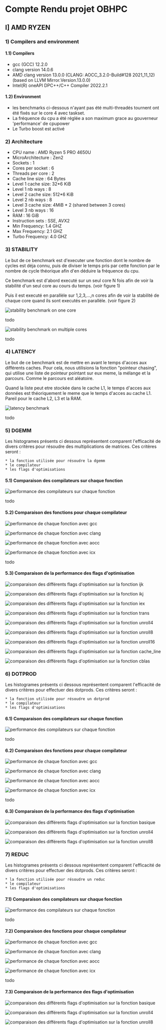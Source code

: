 # Compte Rendu projet OBHPC

## I] AMD RYZEN

### 1) Compilers and environment

#### 1.1) Compilers

* gcc (GCC) 12.2.0
* clang version 14.0.6
* AMD clang version 13.0.0 (CLANG: AOCC_3.2.0-Build#128 2021_11_12) (based on LLVM Mirror.Version.13.0.0)
* Intel(R) oneAPI DPC++/C++ Compiler 2022.2.1

#### 1.2) Environment

* les benchmarks ci-dessous n'ayant pas été multi-threadés tournent ont été fixés sur le core 4 avec taskset.
* La fréquence du cpu a été réglée a son maximum grace au gouverneur 'performance' de cpupower
* Le Turbo boost est activé 

### 2) Architecture


   * CPU name : AMD Ryzen 5 PRO 4650U 
   * MicroArchitecture : Zen2
   * Sockets : 1
   * Cores per socket : 6
   * Threads per core : 2
   * Cache line size : 64 Bytes
   * Level 1 cache size: 32*6 KiB
   * Level 1 nb ways : 8
   * Level 2 cache size: 512*6 KiB
   * Level 2 nb ways : 8
   * Level 3 cache size: 4MiB * 2 (shared between 3 cores)
   * Level 3 nb ways : 16
   * RAM : 16 GiB 
   * Instruction sets : SSE, AVX2
   * Min Frequency: 1.4 GHZ
   * Max Frequency: 2.1 GHZ
   * Turbo Frequency: 4.0 GHZ

### 3) STABILITY

Le but de ce benchmark est d'executer une fonction dont le nombre de cycles est déja connu, 
puis de diviser le temps pris par cette fonction par le nombre de cycle théorique afin d'en 
déduire la fréquence du cpu.

Ce benchmark est d'abord executé sur un seul core N fois afin de voir la stabilité d'un seul 
core au cours du temps. (voir figure 1)

Puis il est executé en parallèle sur 1,2,3,...,n cores afin de voir la stabilité de chaque core 
quand ils sont executés en parallèle. (voir figure 2)

![stability benchmark on one core](stability/core.png)

todo

![stability benchmark on multiple cores](stability/multicore.png)

todo

### 4) LATENCY

Le but de ce benchmark est de mettre en avant le temps d'acces aux différents caches.
Pour cela, nous utilisions la fonction "pointeur chasing", qui utilise une liste de pointeur 
pointant sur eux meme, la mélange et la parcours. Comme le parcours est aléatoire.

Quand la liste peut etre stockée dans le cache L1, le temps d'acces aux données est théoriquement
le meme que le temps d'acces au cache L1. Pareil pour le cache L2, L3 et la RAM.


![latency benchmark ](latency/png/image.png)

todo

### 5) DGEMM

Les histogrames présents ci dessous représentent comparent l'efficacité de divers critères pour 
résoudre des multiplications de matrices. 
Ces critères seront : 

    * la fonction utilisée pour résoudre la dgemm
    * le compilateur
    * les flags d'optimisations

#### 5.1) Comparaison des compilateurs sur chaque fonction

![ performance des compilateurs sur chaque fonction](dgemm/png/funcs.png)

todo

#### 5.2) Comparaison des fonctions pour chaque compilateur

![ performance de chaque fonction avec gcc](dgemm/png/gcc.png)

![ performance de chaque fonction avec clang](dgemm/png/clang.png)

![ performance de chaque fonction avec aocc](dgemm/png/aocc.png)

![ performance de chaque fonction avec icx](dgemm/png/icx.png)

todo

#### 5.3) Comparaison de la performance des flags d'optimisation

![ comparaison des différents flags d'optimisation sur la fonction ijk](dgemm/png/IJK.png)

![ comparaison des différents flags d'optimisation sur la fonction ikj](dgemm/png/IKJ.png)

![ comparaison des différents flags d'optimisation sur la fonction iex](dgemm/png/IEX.png)

![ comparaison des différents flags d'optimisation sur la fonction trans](dgemm/png/TRANS.png)

![ comparaison des différents flags d'optimisation sur la fonction unroll4](dgemm/png/UNROLL4.png)

![ comparaison des différents flags d'optimisation sur la fonction unroll8](dgemm/png/UNROLL8.png)

![ comparaison des différents flags d'optimisation sur la fonction unroll16](dgemm/png/UNROLL16.png)

![ comparaison des différents flags d'optimisation sur la fonction cache_line](dgemm/png/CACHE_LINE.png)

![ comparaison des différents flags d'optimisation sur la fonction cblas](dgemm/png/CBLAS.png)


### 6) DOTPROD

Les histogrames présents ci dessous représentent comparent l'efficacité de divers critères pour 
effectuer des dotprods. 
Ces critères seront : 

    * la fonction utilisée pour résoudre un dotprod
    * le compilateur
    * les flags d'optimisations

#### 6.1) Comparaison des compilateurs sur chaque fonction

![ performance des compilateurs sur chaque fonction](dotprod/png/funcs.png)

todo

#### 6.2) Comparaison des fonctions pour chaque compilateur

![ performance de chaque fonction avec gcc](dotprod/png/gcc.png)

![ performance de chaque fonction avec clang](dotprod/png/clang.png)

![ performance de chaque fonction avec aocc](dotprod/png/aocc.png)

![ performance de chaque fonction avec icx](dotprod/png/icx.png)

todo

#### 6.3) Comparaison de la performance des flags d'optimisation

![ comparaison des différents flags d'optimisation sur la fonction basique](dotprod/png/BASE.png)

![ comparaison des différents flags d'optimisation sur la fonction unroll4](dotprod/png/UNROLL4.png)

![ comparaison des différents flags d'optimisation sur la fonction unroll8](dotprod/png/UNROLL8.png)

<!-- ![ comparaison des différents flags d'optimisation sur la fonction cblas](dotprod/png/CBLAS.png) -->



### 7) REDUC

Les histogrames présents ci dessous représentent comparent l'efficacité de divers critères pour 
effectuer des dotprods. 
Ces critères seront : 

    * la fonction utilisée pour résoudre un reduc
    * le compilateur
    * les flags d'optimisations

#### 7.1) Comparaison des compilateurs sur chaque fonction

![ performance des compilateurs sur chaque fonction](reduc/png/funcs.png)

todo

#### 7.2) Comparaison des fonctions pour chaque compilateur

![ performance de chaque fonction avec gcc](reduc/png/gcc.png)

![ performance de chaque fonction avec clang](reduc/png/clang.png)

![ performance de chaque fonction avec aocc](reduc/png/aocc.png)

![ performance de chaque fonction avec icx](reduc/png/icx.png)

todo

#### 7.3) Comparaison de la performance des flags d'optimisation

![ comparaison des différents flags d'optimisation sur la fonction basique](reduc/png/BASE.png)

![ comparaison des différents flags d'optimisation sur la fonction unroll4](reduc/png/UNROLL4.png)

![ comparaison des différents flags d'optimisation sur la fonction unroll8](reduc/png/UNROLL8.png)


<!-- ## INTEL 1 -->
<!---->
<!-- ### PRESENTATION PC -->
<!-- ### STABILITY -->
<!-- ### LATENCY -->
<!-- ### DGEMM -->
<!-- ### DOTPROD -->
<!-- ### REDUC -->
<!---->
<!---->
<!-- ## INTEL 2 -->
<!---->
<!-- ### PRESENTATION PC -->
<!-- ### STABILITY -->
<!-- ### LATENCY -->
<!-- ### DGEMM -->
<!-- ### DOTPROD -->
<!-- ### REDUC -->
<!---->
